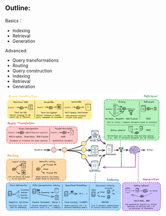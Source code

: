 ## Outline:
Basics：
- Indexing
- Retrieval 
- Generation

Advanced:
- Query transformations
- Routing
- Query construction
- Indexing
- Retrieval
- Generation

![alt text](/media/rag.png)